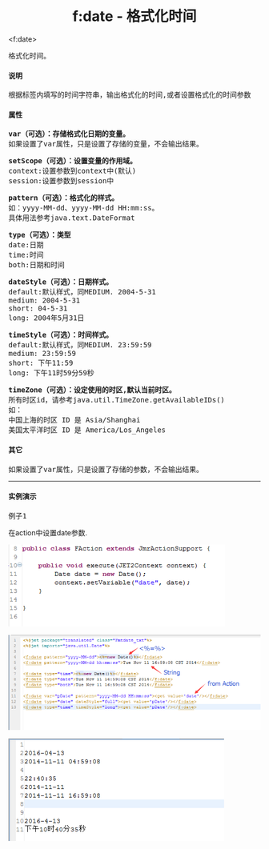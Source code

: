 # <div align="center">f:date - 格式化时间</div> #

&lt;f:date&gt;
<pre>
格式化时间。
</pre>

#### 说明 ####

<pre>
根据标签内填写的时间字符串，输出格式化的时间,或者设置格式化的时间参数
</pre>

#### 属性 ####

<pre>
<b>var（可选）：存储格式化日期的变量。</b>
如果设置了var属性，只是设置了存储的变量，不会输出结果。
</pre>

<pre>
<b>setScope（可选）：设置变量的作用域。</b>
context:设置参数到context中(默认)
session:设置参数到session中
</pre>

<pre>
<b>pattern（可选）：格式化的样式。</b>
如：yyyy-MM-dd、yyyy-MM-dd HH:mm:ss。
具体用法参考java.text.DateFormat
</pre>

<pre>
<b>type（可选）：类型</b>
date:日期
time:时间
both:日期和时间
</pre>

<pre>
<b>dateStyle（可选）：日期样式。</b>
default:默认样式，同MEDIUM. 2004-5-31
medium: 2004-5-31
short: 04-5-31
long: 2004年5月31日
</pre>

<pre>
<b>timeStyle（可选）：时间样式。</b>
default:默认样式，同MEDIUM. 23:59:59
medium: 23:59:59
short: 下午11:59
long: 下午11时59分59秒
</pre>

<pre>
<b>timeZone（可选）：设定使用的时区,默认当前时区。</b>
所有时区id，请参考java.util.TimeZone.getAvailableIDs()
如：
中国上海的时区 ID 是 Asia/Shanghai
美国太平洋时区 ID 是 America/Los_Angeles
</pre>
#### 其它 ####

<pre>
如果设置了var属性，只是设置了存储的参数，不会输出结果。
</pre>

----------

#### 实例演示 ####

<pre>
例子1
</pre>

在action中设置date参数.

![](image/f_date_tag_action1.png)

![](image/f_date_tag_template1.png)

![](image/f_date_result1.png)